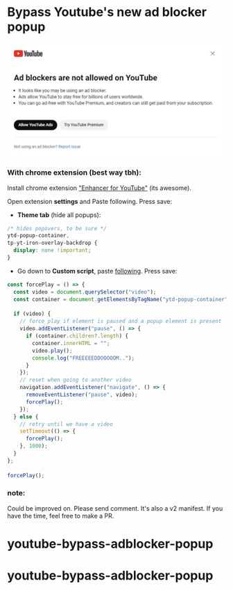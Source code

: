# Bypass Youtube's new ad blocker popup

![Exmaple img](/example.png)

### With chrome extension (best way tbh):

Install chrome extension ["Enhancer for YouTube"](https://chrome.google.com/webstore/detail/enhancer-for-youtube/ponfpcnoihfmfllpaingbgckeeldkhle) (its awesome).

Open extension **settings** and Paste following. Press save:

- **Theme tab** (hide all popups):

```css
/* hides popovers, to be sure */
ytd-popup-container,
tp-yt-iron-overlay-backdrop {
  display: none !important;
}
```

- Go down to **Custom script**, paste [following](./content.js). Press save:

```js
const forcePlay = () => {
  const video = document.querySelector("video");
  const container = document.getElementsByTagName("ytd-popup-container")[0];

  if (video) {
    // force play if element is paused and a popup element is present
    video.addEventListener("pause", () => {
      if (container.children?.length) {
        container.innerHTML = "";
        video.play();
        console.log("FREEEEEDDOOOOOM..");
      }
    });
    // reset when going to another video
    navigation.addEventListener("navigate", () => {
      removeEventListener("pause", video);
      forcePlay();
    });
  } else {
    // retry until we have a video
    setTimeout(() => {
      forcePlay();
    }, 1000);
  }
};

forcePlay();
```

### note:

Could be improved on. Please send comment. It's also a v2 manifest. If you have the time, feel free to make a PR.
# youtube-bypass-adblocker-popup
# youtube-bypass-adblocker-popup
